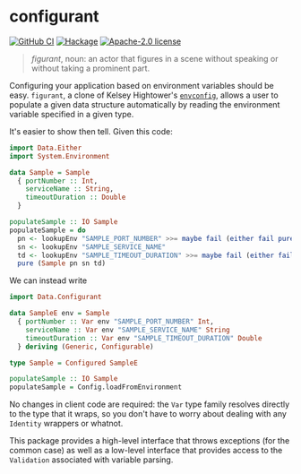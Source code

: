 # configurant

[![GitHub CI](https://github.com/patrickt/configurant/workflows/CI/badge.svg)](https://github.com/patrickt/configurant/actions)
[![Hackage](https://img.shields.io/hackage/v/configurant.svg?logo=haskell)](https://hackage.haskell.org/package/configurant)
[![Apache-2.0 license](https://img.shields.io/badge/license-Apache--2.0-blue.svg)](LICENSE)

> _figurant_, noun: an actor that figures in a scene without speaking or without taking a prominent part.

Configuring your application based on environment variables should be easy. `figurant`, a clone of Kelsey Hightower's [`envconfig`](https://github.com/kelseyhightower/envconfig), allows a user to populate a given data structure automatically by reading the environment variable specified in a given type.

It's easier to show then tell. Given this code:

``` haskell
import Data.Either
import System.Environment

data Sample = Sample
  { portNumber :: Int,
    serviceName :: String,
    timeoutDuration :: Double
  }

populateSample :: IO Sample
populateSample = do
  pn <- lookupEnv "SAMPLE_PORT_NUMBER" >>= maybe fail (either fail pure . readEither)
  sn <- lookupEnv "SAMPLE_SERVICE_NAME"
  td <- lookupEnv "SAMPLE_TIMEOUT_DURATION" >>= maybe fail (either fail pure . readEither)
  pure (Sample pn sn td)
```

We can instead write

``` haskell
import Data.Configurant

data SampleE env = Sample
  { portNumber :: Var env "SAMPLE_PORT_NUMBER" Int,
    serviceName :: Var env "SAMPLE_SERVICE_NAME" String
    timeoutDuration :: Var env "SAMPLE_TIMEOUT_DURATION" Double
  } deriving (Generic, Configurable)

type Sample = Configured SampleE

populateSample :: IO Sample
populateSample = Config.loadFromEnvironment
```

No changes in client code are required: the `Var` type family resolves directly to the type that it wraps, so you don't have to worry about dealing with any `Identity` wrappers or whatnot.

This package provides a high-level interface that throws exceptions (for the common case) as well as a low-level interface that provides access to the `Validation` associated with variable parsing.
